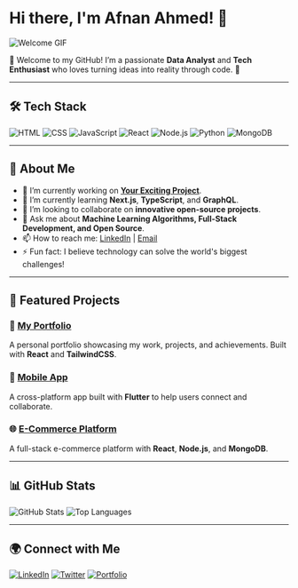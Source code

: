 # Hi there, I'm Afnan Ahmed! 👋

![Welcome GIF](https://media.giphy.com/media/v1.Y2lkPTc5MGI3NjExYjR4NHhuZWV6OThteDUzMG1tYnpoYmMxdHpxN2tzaDB5azY3am9mbCZlcD12MV9naWZzX3NlYXJjaCZjdD1n/MD0svLSDeudszrNrp0/giphy.gif)

🌟 Welcome to my GitHub! I’m a passionate **Data Analyst** and **Tech Enthusiast** who loves turning ideas into reality through code. 🚀

---

## 🛠️ Tech Stack
![HTML](https://img.shields.io/badge/-HTML-E34F26?logo=html5&logoColor=white)
![CSS](https://img.shields.io/badge/-CSS-1572B6?logo=css3&logoColor=white)
![JavaScript](https://img.shields.io/badge/-JavaScript-F7DF1E?logo=javascript&logoColor=black)
![React](https://img.shields.io/badge/-React-61DAFB?logo=react&logoColor=black)
![Node.js](https://img.shields.io/badge/-Node.js-339933?logo=node.js&logoColor=white)
![Python](https://img.shields.io/badge/-Python-3776AB?logo=python&logoColor=white)
![MongoDB](https://img.shields.io/badge/-MongoDB-47A248?logo=mongodb&logoColor=white)

---

## 🌟 About Me
- 🔭 I’m currently working on **[Your Exciting Project](https://github.com/afnana4med/YourProject)**.
- 🌱 I’m currently learning **Next.js**, **TypeScript**, and **GraphQL**.
- 👯 I’m looking to collaborate on **innovative open-source projects**.
- 💬 Ask me about **Machine Learning Algorithms, Full-Stack Development, and Open Source**.
- 📫 How to reach me: [LinkedIn](https://.linkedin.com/in/a4hmed) | [Email](mailto:aa2860@sussex.ac.uk)
- ⚡ Fun fact: I believe technology can solve the world's biggest challenges!

---

## 🚀 Featured Projects
### 🌟 [My Portfolio](https://github.com/afnana4med/portfolio)
A personal portfolio showcasing my work, projects, and achievements. Built with **React** and **TailwindCSS**.

### 📱 [Mobile App](https://github.com/afnana4med/mobile-app)
A cross-platform app built with **Flutter** to help users connect and collaborate.

### 🌐 [E-Commerce Platform](https://github.com/afnana4med/ecommerce-platform)
A full-stack e-commerce platform with **React**, **Node.js**, and **MongoDB**.

---

## 📊 GitHub Stats
![GitHub Stats](https://github-readme-stats.vercel.app/api?username=afnana4med&show_icons=true&theme=radical)
![Top Languages](https://github-readme-stats.vercel.app/api/top-langs/?username=afnana4med&layout=compact&theme=radical)

---

## 🌍 Connect with Me
[![LinkedIn](https://img.shields.io/badge/-LinkedIn-blue?logo=linkedin&logoColor=white)](https://.linkedin.com/in/a4hmed)
[![Twitter](https://img.shields.io/badge/-Twitter-1DA1F2?logo=twitter&logoColor=white)](https://x.com/Afnan31831279)
[![Portfolio](https://img.shields.io/badge/-Portfolio-black?logo=github&logoColor=white)](https://yourportfolio.com)
